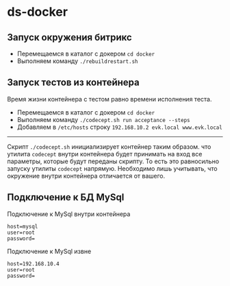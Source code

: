 # ds-docker
## Запуск окружения битрикс
- Перемещаемся в каталог c докером `cd docker`
- Выполняем команду `./rebuildrestart.sh`
## Запуск тестов из контейнера
Время жизни контейнера с тестом равно времени исполнения теста.
- Перемещаемся в каталог c докером `cd docker`
- Выполняем команду `./codecept.sh run acceptance --steps`
- Добавляем в `/etc/hosts` строку `192.168.10.2 evk.local www.evk.local`
---
Скрипт `./codecept.sh` инициализирует контейнер таким образом. 
что утилита `codecept` внутри контейнера будет принимать на вход
все параметры, которые будут переданы скрипту. То есть это равносильно
запуску утилиты `codecept` напрямую. Необходимо лишь учитывать, что 
окружение внутри контейнера отличается от вашего.
## Подключение к БД MySql
Подключение к MySql внутри контейнера
```
host=mysql
user=root
password=
```
Подключение к MySql извне
```
host=192.168.10.4
user=root
password=
```